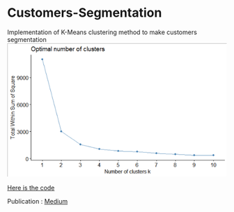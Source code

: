 # Customers-Segmentation
Implementation of K-Means clustering method to make customers segmentation
![image](https://github.com/dewikinasih/Customers-Segmentation/blob/0d8619b6345379881d22d00e227d8860689d6994/Screeplot%20K%20means.png)



[Here is the code]()

Publication : [Medium](https://dewikinasih.medium.com/customers-segmentation-using-r-d7070e9e28ce)
